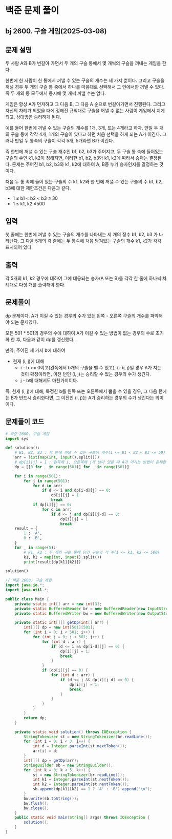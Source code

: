 # 백준 문제 풀이

## bj 2600. 구슬 게임(2025-03-08)

## 문제 설명

두 사람 A와 B가 번갈아 가면서 두 개의 구슬 통에서 몇 개씩의 구슬을 꺼내는 게임을 한다.

한번에 한 사람이 한 통에서 꺼낼 수 있는 구슬의 개수는 세 가지 뿐이다. 그리고 구슬을 꺼낼 경우 두 개의 구슬 통 중에서 하나를 마음대로 선택해서 그 안에서만 꺼낼 수 있다. 즉 두 개의 통 모두에서 동시에 몇 개씩 꺼낼 수는 없다.

게임은 항상 A가 먼저하고 그 다음 B, 그 다음 A 순으로 번갈아가면서 진행된다. 그리고 자신의 차례가 되었을 때에 정해진 규칙대로 구슬을 꺼낼 수 없는 사람이 게임에서 지게 되고, 상대방은 승리하게 된다.

예를 들어 한번에 꺼낼 수 있는 구슬의 개수를 1개, 3개, 또는 4개라고 하자. 만일 두 개의 구슬 통에 각각 4개, 1개의 구슬이 있다고 하면 처음 선택을 하게 되는 A가 이긴다. 그러나 만일 두 통속의 구슬이 각각 5개, 5개라면 B가 이긴다.

즉 한번에 꺼낼 수 있는 구슬 개수인 b1, b2, b3가 주어지고, 두 구슬 통 속에 들어있는 구슬의 수인 k1, k2이 정해지면, 이러한 b1, b2, b3와 k1, k2에 따라서 승패는 결정된다. 문제는 주어진 b1, b2, b3와 k1, k2에 대하여 A, B중 누가 승자인지를 결정하는 것이다.

처음 두 통 속에 들어 있는 구슬의 수 k1, k2와 한 번에 꺼낼 수 있는 구슬의 수 b1, b2, b3에 대한 제한조건은 다음과 같다.

- 1 ≤ b1 < b2 < b3 ≤ 30
- 1 ≤ k1, k2 ≤500

## 입력

첫 줄에는 한번에 꺼낼 수 있는 구슬의 개수를 나타내는 세 개의 정수 b1, b2, b3 가 나타난다. 그 다음 5개의 각 줄에는 두 통속에 처음 담겨있는 구슬의 개수 k1, k2가 각각 표시되어 있다.

## 출력

각 5개의 k1, k2 경우에 대하여 그에 대응되는 승자(A 또는 B)를 각각 한 줄에 하나씩 차례대로 다섯 개를 출력해야 한다.

## 문제풀이

dp 문제이다. A가 이길 수 있는 경우의 수가 있는 왼쪽 - 오른쪽 구슬의 개수를 파악해야 되는 문제였다.

모든 501 \* 501의 경우의 수에 대하여 A가 이길 수 있는 방법이 없는 경우의 수로 초기화 한 후, 다음과 같이 dp를 갱신했다.

만약, 주어진 세 가지 b에 대하여

- 현재 (i, j)에 대해
  - i - b >= 0이고(왼쪽에서 b개의 구슬을 뺄 수 있고), (i-b, j)일 경우 A가 지는 것이 확정이라면, 이전 턴인 (i, j)는 승리할 수 있는 경우의 수가 생긴다.
  - j - b에 대해서도 마찬가지이다.

즉, 현재 (i, j)에 대해, 특정한 b를 왼쪽 또는 오른쪽에서 뽑을 수 있을 경우, 그 다음 턴에는 B가 반드시 승리한다면, 그 이전인 (i, j)는 A가 승리하는 경우의 수가 생긴다는 의미이다.

## 문제풀이 코드

```python
# 백준 2600. 구슬 게임
import sys

def solution():
    # B1, B2, B3 : 한 번에 꺼낼 수 있는 구슬의 개수(1 <= B1 < B2 < B3 <= 50)
    arr = list(map(int, input().split()))
    # dp[i][j] = 1 : 왼쪽에 i, 오른쪽에 j개 남아 있을 때 A가 이기는 방법이 존재한다.
    dp = [[0 for _ in range(501)] for _ in range(501)]

    for i in range(501):
        for j in range(501):
            for d in arr:
                if d <= i and dp[i-d][j] == 0:
                    dp[i][j] = 1
                    break
            if dp[i][j] == 0:
                for d in arr:
                    if d <= j and dp[i][j-d] == 0:
                        dp[i][j] = 1
                        break
    result = {
        1 : 'A',
        0 : 'B',
    }
    for _ in range(5):
        # k1, k2 : 두 개의 구슬 통에 담긴 구슬의 각 수(1 <= k1, k2 <= 500)
        k1, k2 = map(int, input().split())
        print(result[dp[k1][k2]])

solution()
```

```java
// 백준 2600. 구슬 게임
import java.io.*;
import java.util.*;

public class Main {
    private static int[] arr = new int[3];
    private static BufferedReader br = new BufferedReader(new InputStreamReader(System.in));
    private static BufferedWriter bw = new BufferedWriter(new OutputStreamWriter(System.out));

    private static int[][] getDp(int[] arr) {
        int[][] dp = new int[501][501];
        for (int i = 0; i < 501; i++) {
            for (int j = 0; j < 501; j++) {
                for (int d : arr) {
                    if (d <= i && dp[i-d][j] == 0) {
                        dp[i][j] = 1;
                        break;
                    }
                }
                if (dp[i][j] == 0) {
                    for (int d : arr) {
                        if (d <= j && dp[i][j-d] == 0) {
                            dp[i][j] = 1;
                            break;
                        }
                    }
                }
            }
        }
        return dp;
    }

    private static void solution() throws IOException {
        StringTokenizer st = new StringTokenizer(br.readLine());
        for (int i = 0; i < 3; i++) {
            int d = Integer.parseInt(st.nextToken());
            arr[i] = d;
        }
        int[][] dp = getDp(arr);
        StringBuilder sb = new StringBuilder();
        for (int k = 0; k < 5; k++) {
            st = new StringTokenizer(br.readLine());
            int k1 = Integer.parseInt(st.nextToken());
            int k2 = Integer.parseInt(st.nextToken());
            sb.append(dp[k1][k2] == 1 ? 'A' : 'B').append("\n");
        }
        bw.write(sb.toString());
        bw.flush();
        bw.close();
    }
    public static void main(String[] args) throws IOException {
        solution();
    }
}
```
